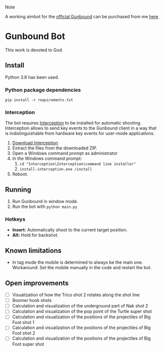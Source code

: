 > [!NOTE]
> A working aimbot for the [official Gunbound](https://gunbound.gnjoy.asia/) can be purchased from me [here](https://www.patreon.com/SanjoSolutions/shop/aimbot-for-gunbound-674682).

# Gunbound Bot

This work is devoted to God.

## Install

Python 3.8 has been used.

### Python package dependencies

```
pip install -r requirements.txt
```

### Interception

The bot requires [Interception](http://www.oblita.com/interception.html) to be installed for automatic shooting.
Interception allows to send key events to the Gunbound client in a way that
is indistinguishable from hardware key events for user-mode applications.

1. [Download Interception](https://github.com/oblitum/Interception/releases/tag/v1.0.1)
2. Extract the files from the downloaded ZIP.
3. Open a Windows command prompt as administrator
4. In the Windows command prompt:
    1. `cd "Interception\Interception\command line installer"`
    2. `install-interception.exe /install`
5. Reboot.

## Running

1. Run Gunbound in window mode.
2. Run the bot with `python main.py`

### Hotkeys

* __Insert:__ Automatically shoot to the current target position.
* __Alt:__ Hold for backshot.

## Known limitations

* In tag mode the mobile is determined to always be the main one.<br>
  Workaround: Set the mobile manually in the code and restart the bot.

## Open improvements

* [ ] Visualization of how the Trico shot 2 rotates along the shot line
* [ ] Boomer hook shots
* [ ] Calculation and visualization of the underground part of Nak shot 2
* [ ] Calculation and visualization of the pop point of the Turtle super shot
* [ ] Calculation and visualization of the positions of the projectiles of Big Foot shot 1
* [ ] Calculation and visualization of the positions of the projectiles of Big Foot shot 2
* [ ] Calculation and visualization of the positions of the projectiles of Big Foot super shot

